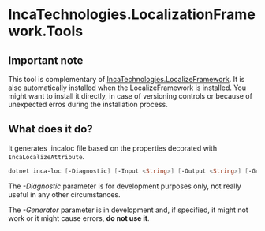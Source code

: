 # IncaTechnologies.LocalizationFramework.Tools

## Important note

This tool is complementary of [IncaTechnologies.LocalizeFramework](https://www.nuget.org/packages/IncaTechnologies).
It is also automatically installed when the  LocalizeFramework is installed.
You might want to install it directly, in case of versioning controls or because of unexpected erros during the installation process.

## What does it do?

It generates .incaloc file based on the properties decorated with `IncaLocalizeAttribute`.

```PowerShell
dotnet inca-loc [-Diagnostic] [-Input <String>] [-Output <String>] [-Generator <String>] [-Cultures <String>] [<CommonParameters>]
```

The *-Diagnostic* parameter is for development purposes only, not really useful in any other circumstances. 

The *-Generator* parameter is in development and, if specified, it might not work or it might cause errors, **do not use it**.





